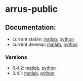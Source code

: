 # arrus-public

## Documentation:

- current stable: [matlab](https://us4useu.github.io/arrus-public/releases/current/matlab/index.html), [python](https://us4useu.github.io/arrus-public/releases/current/python/index.html)
- current develop: [matlab](https://us4useu.github.io/arrus-public/releases/develop/matlab/index.html), [python](https://us4useu.github.io/arrus-public/releases/develop/python/index.html)

### Versions

- 0.4.2: [matlab](https://us4useu.github.io/arrus-public/releases/0.4.2/matlab/index.html), [python](https://us4useu.github.io/arrus-public/releases/0.4.2/python/index.html)
- 0.4.1: [matlab](https://us4useu.github.io/arrus-public/releases/0.4.1/matlab/index.html), [python](https://us4useu.github.io/arrus-public/releases/0.4.1/python/index.html)
